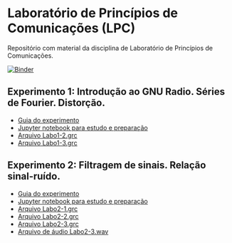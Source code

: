 # Laboratório de Princípios de Comunicações (LPC)

Repositório com material da disciplina de Laboratório de Princípios de Comunicações.

[![Binder](https://mybinder.org/badge_logo.svg)](https://mybinder.org/v2/gh/edsonportosilva/LPC/HEAD?urlpath=tree)

## Experimento 1: Introdução ao GNU Radio. Séries de Fourier. Distorção.

* [Guia do experimento](https://drive.google.com/file/d/1MiCATyBQfJ7Ft8QJJJhCNKP8OwNSWULk/view?usp=sharing)  
* [Jupyter notebook para estudo e preparação](https://drive.google.com/file/d/1Si85Z5elVWoc2JMpK4B_BvF2R7av-2nv/view?usp=sharing)
* [Arquivo Labo1-2.grc](https://drive.google.com/file/d/1Mw6peMlMrl5MBBeHbnoX6oi1AVWc_rSF/view?usp=sharing)
* [Arquivo Labo1-3.grc](https://drive.google.com/file/d/1Mu3eLMqRqHPYuE7sVp7qlA1PdiERoBdf/view?usp=sharing)

## Experimento 2: Filtragem de sinais. Relação sinal-ruído.

* [Guia do experimento](https://drive.google.com/file/d/1O4oxjQ3UBrFm8i5-Z-i3csRtGcA8LeDz/view?usp=sharing)  
* [Jupyter notebook para estudo e preparação](https://colab.research.google.com/github/edsonportosilva/LPC/blob/master/Jupyter/Lab2/LPC-NotebookExperimento2.ipynb)
* [Arquivo Labo2-1.grc](https://drive.google.com/file/d/1NbYnvTeRr4CI6QcyTB8h1eTM7goRUhdd/view?usp=sharing)
* [Arquivo Labo2-2.grc](https://drive.google.com/file/d/1NR1AOOMTTOwY6LHg46iMd8IMz7PyzLs9/view?usp=sharing)
* [Arquivo Labo2-3.grc](https://drive.google.com/file/d/1NHmle8_NR5-qWNqCWwOXJRsDQLt9-zjq/view?usp=sharing)
* [Arquivo de áudio Labo2-3.wav](https://drive.google.com/file/d/1NAbWAc4XzlnJwToj-0A6VzH2h3RvGRob/view?usp=sharing)
